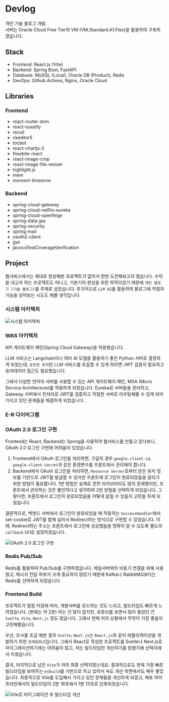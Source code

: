 # Devlog

개인 기술 블로그 개발.<br>
서버는 Oracle Cloud Free Tier의 VM (VM.Standard.A1.Flex)을 활용하여 구축하였습니다.

## Stack

- Frontend: React.js (Vite)
- Backend: Spring Boot, FastAPI
- Database: MySQL (Local), Oracle DB (Product), Redis
- DevOps: Github Actions, Nginx, Oracle Cloud

## Libraries

### Frontend

- react-router-dom
- react-toastify
- recoil
- ckeditor5
- tocbot
- react-chartjs-2
- flowbite-react
- react-image-crop
- react-image-file-resizer
- highlight.js
- mem
- moment-timezone

### Backend

- spring-cloud-gateway
- spring-cloud-netflix-eureka
- spring-cloud-openfeign
- spring-data-jpa
- spring-security
- spring-mail
- oauth2-client
- jjwt
- jacocoTestCoverageVerification

## Project

웹서비스에서는 제대로 완성해본 프로젝트가 없어서 한번 도전해보고자 했습니다. 수익을 내고자 하는 프로젝트도 아니고, 기본기의 완성을 위한 목적이었기 때문에 `개인 블로그 (기술 블로그)`를 주제로 삼았습니다. 추가적으로 `LLM AI`를 활용하여 블로그에 적절히 기능을 넣어보는 시도도 해볼 생각입니다.

### 시스템 아키텍처

![시스템 아키텍처](https://github.com/westreed/Devlog/blob/main/readme_src/system_architecture.png)

### WAS 아키텍처

API 게이트웨이 패턴(Spring Cloud Gateway)을 적용했습니다.

LLM 서비스는 Langchain이나 여러 AI 모델을 활용하기 좋은 Python 서버로 결정하게 되었는데, `승인된 유저`만 LLM 서비스를 호출할 수 있게 하려면 JWT 검증이 필요하고 유저데이터 접근도 필요했습니다.

그래서 다양한 언어의 서버를 사용할 수 있는 API 게이트웨이 패턴, MSA (Micro Service Architecture)를 적용하게 되었습니다. Eureka로 서버들을 관리하고, Gateway 서버에서 전처리로 JWT를 검증하고 적절한 서버로 라우팅해줄 수 있게 되어 가지고 있던 문제들을 해결하게 되었습니다.

### E-R 다이어그램

### OAuth 2.0 로그인 구현

Frontend는 React, Backend는 Spring을 사용하여 웹서비스를 만들고 있다보니, OAuth 2.0 로그인 구현에 어려움이 있었습니다.

1. Frontend에서 OAuth 로그인을 처리하면, 구글의 경우 `google-client-id`, `google-client-secret`과 같은 환경변수를 프론트에서 관리해야 합니다.
2. Backend에서 OAuth 로그인을 처리하면, `Resource Server`로부터 받은 유저 정보를 기반으로 JWT를 발급할 수 있지만 프론트에 로그인이 완료되었음을 알리기 위한 방법이 필요합니다.
   1번 방법은 실제로 관련 라이브러리도 많이 존재했지만, 프론트에서 관리하는 것은 불안하다고 생각하여 2번 방법을 선택하게 되었습니다. 그렇다면, 프론트에서 로그인이 완료되었음을 어떻게 알릴 수 있을지 고민을 하게 되었습니다.

결론적으로, 백엔드 서버에서 로그인이 완료되었을 때 작동하는 `SuccessHandler`에서 set-cookie로 JWT를 함께 실어서 Redirect하는 방식으로 구현할 수 있었습니다. 이때, Redirect하는 주소는 프론트에서 로그인에 성공했음을 명확히 알 수 있도록 별도의 `callback` Url로 설정하였습니다.

![OAuth 2.0 로그인 구현](https://github.com/westreed/Devlog/blob/main/readme_src/OAuth2_Sequencediagram.png)

### Redis Pub/Sub

Redis를 활용하여 Pub/Sub를 구현하였습니다. 메일서버와의 비동기 연결을 위해 사용했고, 메시지 전달 여부가 크게 중요하지 않았기 때문에 Kafka나 RabbitMQ보다는 Redis를 선택하게 되었습니다.

### Frontend Build

프로젝트가 점점 커짐에 따라, 개발서버를 로드하는 것도 느리고, 빌드타임도 빠르게 느려졌습니다. (현재는 약 2분) 아는 건 많이 없지만, 유튜브를 보면서 많이 들었던 건 `Svelte`, `Vite`, `Next.js` 정도 였습니다. 그래서 현재 저의 상황에서 무엇이 가장 좋을지 고민해봤습니다.

우선, 조사를 조금 해본 결과 `Svelte`, `Next.js`는 `React.js`와 같이 애플리케이션을 개발하기 위한 `프레임워크`입니다. 그래서 React로 작성한 프로젝트를 Svelte나 Next.js로 마이그레이션하기에는 어려움이 많고, 저는 빌드타임만 개선하기를 원했기에 선택지에서 지웠습니다.

결국, 마지막으로 남은 `Vite`가 저의 최종 선택지였는데요. 결과적으로도 현재 가장 빠른 빌드타임을 보여주는 `esbuild`를 기반으로 하고 있어서 속도 개선 측면에서도 매우 좋았습니다. 최종적으로 Vite를 도입해서 가지고 있던 문제들을 개선하게 되었고, 배포 파이프라인에서의 빌드타임이 2분 18초에서 1분 13초로 단축되었습니다.

![Vite로 마이그레이션 후 빌드타임 개선](https://github.com/westreed/Devlog/blob/main/readme_src/vite.png)
